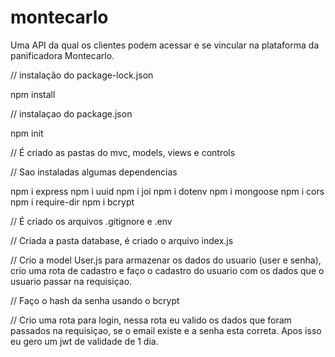 # montecarlo
Uma API da qual os clientes podem acessar e se vincular na plataforma da panificadora Montecarlo.

// instalação do package-lock.json

npm install

// instalaçao do package.json

npm init

// É criado as pastas do mvc, models, views e controls

// Sao instaladas algumas dependencias

npm i express
npm i uuid
npm i joi
npm i dotenv
npm i mongoose
npm i cors
npm i require-dir
npm i bcrypt

// É criado os arquivos .gitignore e .env

// Criada a pasta database, é criado o arquivo index.js

// Crio a model User.js para armazenar os dados do usuario (user e senha),
crio uma rota de cadastro e faço o cadastro do usuario com os dados que o usuario passar na requisiçao.

// Faço o hash da senha usando o bcrypt

// Crio uma rota para login, nessa rota eu valido os dados que foram passados na requisiçao, se o email existe e a senha esta correta. Apos isso eu gero um jwt de validade de 1 dia.